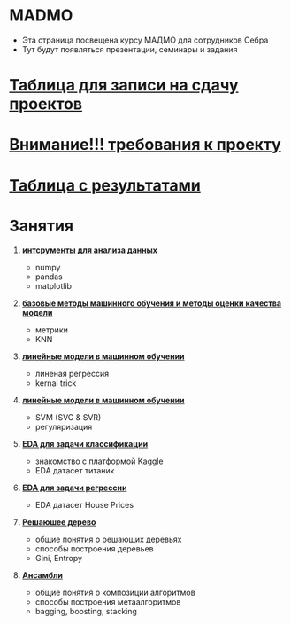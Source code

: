 # MADMO
* Эта страница посвещена курсу МАДМО для сотрудников Себра
* Тут будут появляться презентации, семинары и задания 

# [Таблица для записи на сдачу проектов](https://docs.google.com/spreadsheets/d/1-XAvtZAofu-0PDWO6H2E6_r-F9cqcvX6k4KZE_Ha6K4/edit?usp=sharing)

# [Внимание!!! требования к проекту](./_%D0%A0%D0%B5%D0%BA%D0%BE%D0%BC%D0%BC%D0%B5%D0%BD%D0%B4%D0%B0%D1%86%D0%B8%D0%B8_%D0%BA_%D1%84%D0%B8%D0%BD%D0%B0%D0%BB%D1%8C%D0%BD%D0%BE%D0%BC%D1%83_%D0%BF%D1%80%D0%BE%D0%B5%D0%BA%D1%82%D1%83.pdf)

# [Таблица с результатами](https://docs.google.com/spreadsheets/d/1a36SY41lURrF6u4oiDJRkmSdppMN_Oammn2-7hM2uN4/edit?usp=sharing)


# Занятия 

1.  [__интсрументы для анализа данных__](./день%20первый) 

    + numpy
    + pandas
    + matplotlib

2.  [__базовые методы машинного обучения и методы оценки качества модели__](./день%20второй) 
    - метрики  
    - KNN

3.  [__линейные модели в машинном обучении__](./день%20третий%20и%20четвертый) 
    - линеная регрессия 
    - kernal trick


4.  [ __линейные модели в машинном обучении__](./день%20третий%20и%20четвертый)
    -   SVM (SVC & SVR)
    -   регуляризация

5.  [ __EDA для задачи классификации__](./день%20пятый)
    - знакомство с платформой Kaggle
    - EDA датасет титаник 

6.  [__EDA для задачи регрессии__](./день%20шестой) 
    - EDA датасет House Prices
    

7.  [__Решаюшее дерево__](./день%20седьмой) 
    - общие понятия о решающих деревьях
    - способы построения деревьев
    - Gini, Entropy

8.  [__Ансамбли__](./день%20восьмой) 
    - общие понятия о композиции алгоритмов 
    - способы построения метаалгоритмов
    - bagging, boosting, stacking

